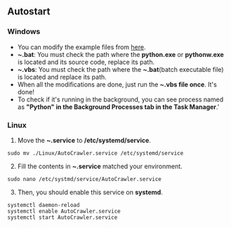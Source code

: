 ## Autostart
### Windows
* You can modify the example files from [here](https://github.com/alienatiz/TMS-AutoCrawler/tree/main/autostart/Windows).
* **~.bat**: You must check the path where the **python.exe** or **pythonw.exe** is located and its source code, replace its path.
* **~.vbs**: You must check the path where the **~.bat**(batch executable file) is located and replace its path.
* When all the modifications are done, just run the **~.vbs file once**. It's done!
* To check if it's running in the background, you can see process named as **"Python" in the Background Processes tab in the Task Manager**.'

### Linux
1. Move the **~.service** to **/etc/systemd/service**.
```
sudo mv ./Linux/AutoCrawler.service /etc/systemd/service
```

2. Fill the contents in **~.service** matched your environment.
```
sudo nano /etc/systmd/service/AutoCrawler.service
```

3. Then, you should enable this service on **systemd**.
```
systemctl daemon-reload
systemctl enable AutoCrawler.service
systemctl start AutoCrawler.service
```
